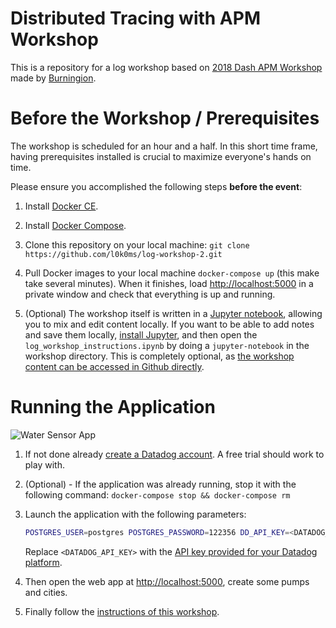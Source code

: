 # Distributed Tracing with APM Workshop

This is a repository for a log workshop based on [2018 Dash APM Workshop](https://github.com/burningion/dash-apm-workshop) made by [Burningion](https://github.com/burningion).

# Before the Workshop / Prerequisites

The workshop is scheduled for an hour and a half. In this short time frame, having prerequisites installed is crucial to maximize everyone's hands on time.

Please ensure you accomplished the following steps **before the event**:

1. Install [Docker CE](https://store.docker.com/search?type=edition&offering=community).

2. Install [Docker Compose](https://docs.docker.com/compose/install/).

3. Clone this repository on your local machine: ```git clone https://github.com/l0k0ms/log-workshop-2.git```

4. Pull Docker images to your local machine `docker-compose up` (this make take several minutes).
    When it finishes, load [http://localhost:5000](http://localhost:5000) in a private window and check that everything is up and running. 

5. (Optional) The workshop itself is written in a [Jupyter notebook](http://jupyter.org/), allowing you to mix and edit content locally. 
    If you want to be able to add notes and save them locally, [install Jupyter](http://jupyter.org/install), and then open the `log_workshop_instructions.ipynb` by doing a `jupyter-notebook` in the workshop directory.
    This is completely optional, as [the workshop content can be accessed in Github directly](https://github.com/l0k0ms/log-workshop-2/blob/master/log_workshop_instructions.md).

# Running the Application

![Water Sensor App](https://github.com/burningion/distributed-tracing-with-apm-workshop/raw/master/images/dashboard.png)

1. If not done already [create a Datadog account](https://app.datadoghq.com/signup). A free trial should work to play with.

2. (Optional) - If the application was already running, stop it with the following command: `docker-compose stop && docker-compose rm`

3. Launch the application with the following parameters:

    ```bash
    POSTGRES_USER=postgres POSTGRES_PASSWORD=122356 DD_API_KEY=<DATADOG_API_KEY> docker-compose up
    ```
    Replace `<DATADOG_API_KEY>` with the [API key provided for your Datadog platform](https://app.datadoghq.com/account/settings#api).

4. Then open the web app at [http://localhost:5000](http://localhost:5000), create some pumps and cities.

5. Finally follow the [instructions of this workshop](https://github.com/l0k0ms/log-workshop-2/blob/master/log_workshop_instructions.md).

